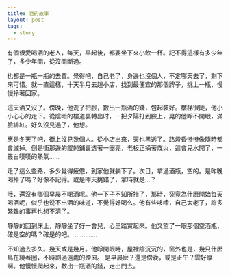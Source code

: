 ```yaml
---
title: 酒的故事
layout: post
tags:
  - story
---
```



有個很愛喝酒的老人，每天，早起後，都要坐下來小飲一杯。記不得這樣有多少年了，多少年間，從沒間斷過。

也都是一瓶一瓶的去買。覺得吧，自己老了，身邊也沒個人，不定哪天去了，剩下來可惜。就一直這樣，十天半月去趟小店，找到最便宜的那個牌子，挑上一瓶，慢慢拎著回家。

這天酒又沒了。傍晚，他洗了把臉，數出一瓶酒的錢，包起裝好。樓梯很陡，他小小心心的走下。從陰暗的樓道裏轉出时，一把夕陽打到臉上，晃的他睜不開眼，滿臉緋紅。好久沒見過了，他想。

應是冬天了吧，街上沒見幾個人。從小店出來，天也黑透了。路燈昏慘慘像隨時都會滅掉。倒是街那邊的餛飩鋪裏透著一團亮，老板正捅著煤火，這會兒水開了，一叢白噗噗的熱氣......

走了這么些路，多少覺得疲憊，到家他就躺下了。次日，拿過酒瓶，空的。是昨晚喝掉了嗎？好像不記得。或是昨天挑錯了，拿時就是...？

哦，還沒有哪個早晨不喝酒呢。他一下子不知所措了，那時，究竟為什麽開始每天喝酒呢，似乎也说不出酒的味道，不覺得好喝么。他有些哆嗦，自己太老了，許多繁雜的事再也想不清了。

靜靜的回到床上，靜靜坐了好一會兒，心里踏實起來。他又望了一眼那個空酒瓶，確是空的嗎？確是的吧。
.............

不知過去多久。幾天或是幾月。他睜開眼時，屋裡陰沉沉的，窗外也是，幾只什麽鳥在繞著圈，不時劃過遠處的煙囪。
是早晨麽？還是傍晚，或是正午？雲好厚啊。他慢慢爬起來，數出一瓶酒的錢，走出門去。 
